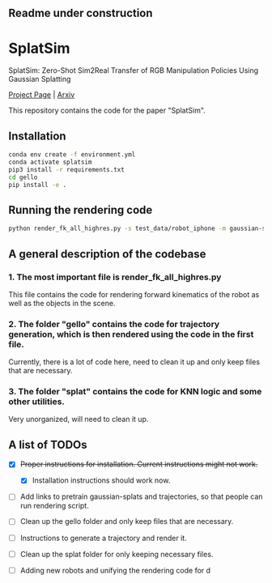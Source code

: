 ## Readme under construction
# SplatSim
SplatSim: Zero-Shot Sim2Real Transfer of RGB Manipulation Policies Using Gaussian Splatting

[Project Page](https://splatsim.github.io) | [Arxiv](https://arxiv.org/abs/2409.10161)



This repository contains the code for the paper "SplatSim". 

## Installation

```bash
conda env create -f environment.yml
conda activate splatsim
pip3 install -r requirements.txt
cd gello
pip install -e .
```

## Running the rendering code 

```bash
python render_fk_all_highres.py -s test_data/robot_iphone -m gaussian-splatting/output/robot_iphone --objects plastic_apple
```

## A general description of the codebase

### 1. The most important file is render_fk_all_highres.py

This file contains the code for rendering forward kinematics of the robot as well as the objects in the scene. 

### 2. The folder "gello" contains the code for trajectory generation, which is then rendered using the code in the first file. 

Currently, there is a lot of code here, need to clean it up and only keep files that are necessary. 

### 3. The folder "splat" contains the code for KNN logic and some other utilities.

Very unorganized, will need to clean it up. 



## A list of TODOs

- [x] ~~Proper instructions for installation. Current instructions might not work.~~
    - [x] Installation instructions should work now.
- [ ] Add links to pretrain gaussian-splats and trajectories, so that people can run rendering script. 
- [ ] Clean up the gello folder and only keep files that are necessary. 
- [ ] Instructions to generate a trajectory and render it. 
- [ ] Clean up the splat folder for only keeping necessary files. 
- [ ] Adding new robots and unifying the rendering code for d
 
